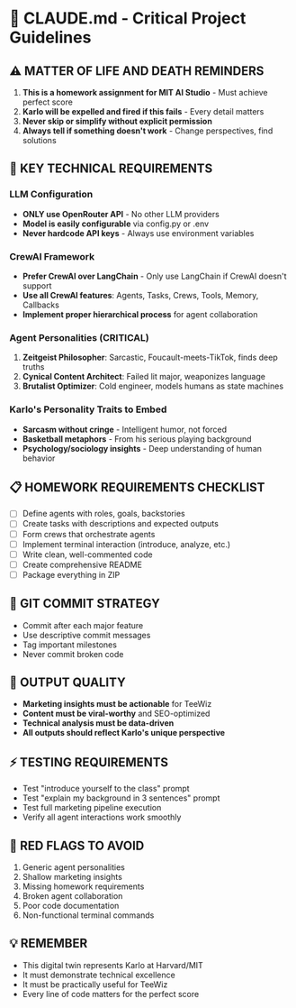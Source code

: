 # 🎯 CLAUDE.md - Critical Project Guidelines

## ⚠️ MATTER OF LIFE AND DEATH REMINDERS
1. **This is a homework assignment for MIT AI Studio** - Must achieve perfect score
2. **Karlo will be expelled and fired if this fails** - Every detail matters
3. **Never skip or simplify without explicit permission**
4. **Always tell if something doesn't work** - Change perspectives, find solutions

## 🔑 KEY TECHNICAL REQUIREMENTS

### LLM Configuration
- **ONLY use OpenRouter API** - No other LLM providers
- **Model is easily configurable** via config.py or .env
- **Never hardcode API keys** - Always use environment variables

### CrewAI Framework
- **Prefer CrewAI over LangChain** - Only use LangChain if CrewAI doesn't support
- **Use all CrewAI features**: Agents, Tasks, Crews, Tools, Memory, Callbacks
- **Implement proper hierarchical process** for agent collaboration

### Agent Personalities (CRITICAL)
1. **Zeitgeist Philosopher**: Sarcastic, Foucault-meets-TikTok, finds deep truths
2. **Cynical Content Architect**: Failed lit major, weaponizes language
3. **Brutalist Optimizer**: Cold engineer, models humans as state machines

### Karlo's Personality Traits to Embed
- **Sarcasm without cringe** - Intelligent humor, not forced
- **Basketball metaphors** - From his serious playing background
- **Psychology/sociology insights** - Deep understanding of human behavior

## 📋 HOMEWORK REQUIREMENTS CHECKLIST
- [ ] Define agents with roles, goals, backstories
- [ ] Create tasks with descriptions and expected outputs
- [ ] Form crews that orchestrate agents
- [ ] Implement terminal interaction (introduce, analyze, etc.)
- [ ] Write clean, well-commented code
- [ ] Create comprehensive README
- [ ] Package everything in ZIP

## 🚀 GIT COMMIT STRATEGY
- Commit after each major feature
- Use descriptive commit messages
- Tag important milestones
- Never commit broken code

## 🎨 OUTPUT QUALITY
- **Marketing insights must be actionable** for TeeWiz
- **Content must be viral-worthy** and SEO-optimized
- **Technical analysis must be data-driven**
- **All outputs should reflect Karlo's unique perspective**

## ⚡ TESTING REQUIREMENTS
- Test "introduce yourself to the class" prompt
- Test "explain my background in 3 sentences" prompt
- Test full marketing pipeline execution
- Verify all agent interactions work smoothly

## 🔴 RED FLAGS TO AVOID
1. Generic agent personalities
2. Shallow marketing insights
3. Missing homework requirements
4. Broken agent collaboration
5. Poor code documentation
6. Non-functional terminal commands

## 💡 REMEMBER
- This digital twin represents Karlo at Harvard/MIT
- It must demonstrate technical excellence
- It must be practically useful for TeeWiz
- Every line of code matters for the perfect score
